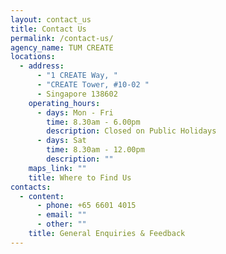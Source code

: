 ```yaml
---
layout: contact_us
title: Contact Us
permalink: /contact-us/
agency_name: TUM CREATE
locations:
  - address:
      - "1 CREATE Way, "
      - "CREATE Tower, #10-02 "
      - Singapore 138602
    operating_hours:
      - days: Mon - Fri
        time: 8.30am - 6.00pm
        description: Closed on Public Holidays
      - days: Sat
        time: 8.30am - 12.00pm
        description: ""
    maps_link: ""
    title: Where to Find Us
contacts:
  - content:
      - phone: +65 6601 4015
      - email: ""
      - other: ""
    title: General Enquiries & Feedback
---
```

